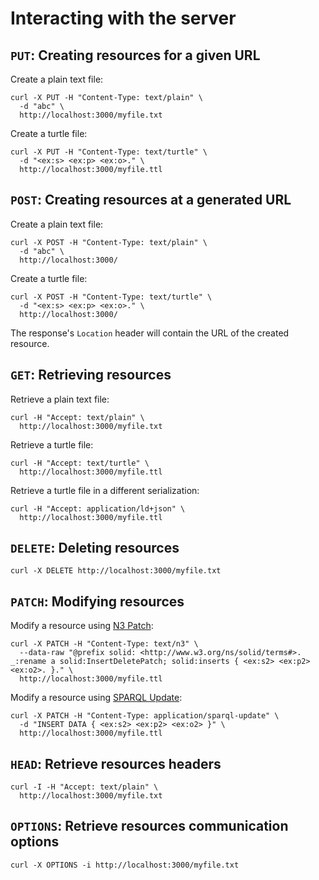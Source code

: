 # Interacting with the server

## `PUT`: Creating resources for a given URL

Create a plain text file:

```shell
curl -X PUT -H "Content-Type: text/plain" \
  -d "abc" \
  http://localhost:3000/myfile.txt
```

Create a turtle file:

```shell
curl -X PUT -H "Content-Type: text/turtle" \
  -d "<ex:s> <ex:p> <ex:o>." \
  http://localhost:3000/myfile.ttl
```

## `POST`: Creating resources at a generated URL

Create a plain text file:

```shell
curl -X POST -H "Content-Type: text/plain" \
  -d "abc" \
  http://localhost:3000/
```

Create a turtle file:

```shell
curl -X POST -H "Content-Type: text/turtle" \
  -d "<ex:s> <ex:p> <ex:o>." \
  http://localhost:3000/
```

The response's `Location` header will contain the URL of the created resource.

## `GET`: Retrieving resources

Retrieve a plain text file:

```shell
curl -H "Accept: text/plain" \
  http://localhost:3000/myfile.txt
```

Retrieve a turtle file:

```shell
curl -H "Accept: text/turtle" \
  http://localhost:3000/myfile.ttl
```

Retrieve a turtle file in a different serialization:

```shell
curl -H "Accept: application/ld+json" \
  http://localhost:3000/myfile.ttl
```

## `DELETE`: Deleting resources

```shell
curl -X DELETE http://localhost:3000/myfile.txt
```

## `PATCH`: Modifying resources

Modify a resource using [N3 Patch](https://solidproject.org/TR/protocol#n3-patch):

```shell
curl -X PATCH -H "Content-Type: text/n3" \
  --data-raw "@prefix solid: <http://www.w3.org/ns/solid/terms#>. _:rename a solid:InsertDeletePatch; solid:inserts { <ex:s2> <ex:p2> <ex:o2>. }." \
  http://localhost:3000/myfile.ttl
```

Modify a resource using [SPARQL Update](https://www.w3.org/TR/sparql11-update/):

```shell
curl -X PATCH -H "Content-Type: application/sparql-update" \
  -d "INSERT DATA { <ex:s2> <ex:p2> <ex:o2> }" \
  http://localhost:3000/myfile.ttl
```

## `HEAD`: Retrieve resources headers

```shell
curl -I -H "Accept: text/plain" \
  http://localhost:3000/myfile.txt
```

## `OPTIONS`: Retrieve resources communication options

```shell
curl -X OPTIONS -i http://localhost:3000/myfile.txt
```
